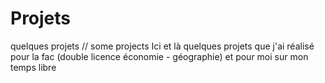 # Projets
quelques projets // some projects
Ici et là quelques projets que j'ai réalisé pour la fac (double licence économie - géographie) et pour moi sur mon temps libre
